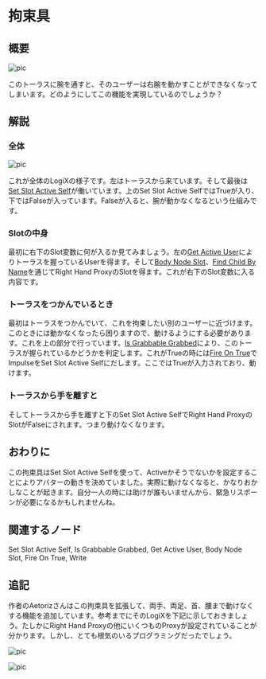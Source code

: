 <!-- NeosVR Techbook-->

# 拘束具

## 概要

![pic](https://pbs.twimg.com/media/EV0KgIiVcAMNqLM?format=jpg&name=small "pic")

このトーラスに腕を通すと、そのユーザーは右腕を動かすことができなくなってしまいます。どのようにしてこの機能を実現しているのでしょうか？

## 解説

### 全体

![pic](https://pbs.twimg.com/media/EV0KixgU8Ac1TGg?format=jpg&name=large "pic")

これが全体のLogiXの様子です。左はトーラスから来ています。そして最後は[Set Slot Active Self](https://neosvrjp.memo.wiki/d/Set%20Slot%20Active%20Self)が働いています。上のSet Slot Active SelfではTrueが入り、下ではFalseが入っています。Falseが入ると、腕が動かなくなるという仕組みです。


### Slotの中身

最初に右下のSlot変数に何が入るか見てみましょう。左の[Get Active User](https://neosvrjp.memo.wiki/d/Get%20Active%20User)によりトーラスを握っているUserを得ます。そして[Body Node Slot](https://neosvrjp.memo.wiki/d/Body%20Node%20Slot)、[Find Child By Name](https://neosvrjp.memo.wiki/d/Find%20Child%20By%20Name)を通じてRight Hand ProxyのSlotを得ます。これが右下のSlot変数に入る内容です。

### トーラスをつかんでいるとき

最初はトーラスをつかんでいて、これを拘束したい別のユーザーに近づけます。このときには動かなくなったら困りますので、動けるようにする必要があります。これを上の部分で行っています。[Is Grabbable Grabbed](https://neosvrjp.memo.wiki/d/Is%20Grabbable%20Grabbed)により、このトーラスが握られているかどうかを判定します。これがTrueの時には[Fire On True](https://neosvrjp.memo.wiki/d/Fire%20On%20True)でImpulseをSet Slot Active Selfにだします。ここではTrueが入力されており、動けます。

### トーラスから手を離すと

そしてトーラスから手を離すと下のSet Slot Active SelfでRight Hand ProxyのSlotがFalseにされます。つまり動けなくなります。

## おわりに

この拘束具はSet Slot Active Selfを使って、Activeかそうでないかを設定することによりアバターの動きを決めていました。実際に動けなくなると、かなりおかしなことが起きます。自分一人の時には助けが誰もいませんから、緊急リスポーンが必要になるかもしれませんね。

## 関連するノード

Set Slot Active Self, Is Grabbable Grabbed, Get Active User, Body Node Slot, Fire On True, Write

## 追記

作者のAetorizさんはこの拘束具を拡張して、両手、両足、首、腰まで動けなくする機能を追加しています。参考までにそのLogiXを下記に示しておきましょう。たしかにRight Hand Proxyの他にいくつものProxyが設定されていることが分かります。しかし、とても根気のいるプログラミングだったでしょう。

![pic](https://pbs.twimg.com/media/EWHv2AHU4AMUsQU?format=jpg&name=large "pic")

![pic](https://pbs.twimg.com/media/EWHv2ANU8AApaNH?format=jpg&name=large "pic")
